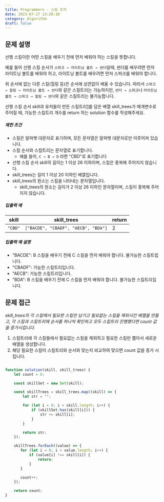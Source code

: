 ```yaml
---
title: Programmers - 스킬 트리
date: 2023-07-27 13:20:10
category: Algorithm
draft: false
---
```


## 문제 설명

선행 스킬이란 어떤 스킬을 배우기 전에 먼저 배워야 하는 스킬을 뜻합니다.

예를 들어 선행 스킬 순서가 `스파크 → 라이트닝 볼트 → 썬더`일때, 썬더를 배우려면 먼저 라이트닝 볼트를 배워야 하고, 라이트닝 볼트를 배우려면 먼저 스파크를 배워야 합니다.

위 순서에 없는 다른 스킬(힐링 등)은 순서에 상관없이 배울 수 있습니다. 따라서 `스파크 → 힐링 → 라이트닝 볼트 → 썬더`와 같은 스킬트리는 가능하지만, `썬더 → 스파크`나 `라이트닝 볼트 → 스파크 → 힐링 → 썬더`와 같은 스킬트리는 불가능합니다.

선행 스킬 순서 skill과 유저들이 만든 스킬트리[1](https://programmers.co.kr/skill_checks/502888?challenge_id=2508#fn1)를 담은 배열 skill_trees가 매개변수로 주어질 때, 가능한 스킬트리 개수를 return 하는 solution 함수를 작성해주세요.

##### 제한 조건

- 스킬은 알파벳 대문자로 표기하며, 모든 문자열은 알파벳 대문자로만 이루어져 있습니다.
- 스킬 순서와 스킬트리는 문자열로 표기합니다.
  - 예를 들어, `C → B → D` 라면 "CBD"로 표기합니다
- 선행 스킬 순서 skill의 길이는 1 이상 26 이하이며, 스킬은 중복해 주어지지 않습니다.
- skill_trees는 길이 1 이상 20 이하인 배열입니다.
- skill_trees의 원소는 스킬을 나타내는 문자열입니다.
  - skill_trees의 원소는 길이가 2 이상 26 이하인 문자열이며, 스킬이 중복해 주어지지 않습니다.

##### 입출력 예

| skill   | skill_trees                         | return |
| ------- | ----------------------------------- | ------ |
| `"CBD"` | `["BACDE", "CBADF", "AECB", "BDA"]` | 2      |

##### 입출력 예 설명

- "BACDE": B 스킬을 배우기 전에 C 스킬을 먼저 배워야 합니다. 불가능한 스킬트립니다.
- "CBADF": 가능한 스킬트리입니다.
- "AECB": 가능한 스킬트리입니다.
- "BDA": B 스킬을 배우기 전에 C 스킬을 먼저 배워야 합니다. 불가능한 스킬트리입니다.

## 문제 접근

*skill_trees의 각 스킬에서 필요한 스킬만 남기고 필요없는 스킬을 제외시킨 배열을 만들고, 각 스킬과 스킬트리에 순서를 하나씩 확인하고 모두 스킬트리 진행했다면 count 값을 증가시킵니다.*

1. 스킬트리에 각 스킬들에서 필요없는 스킬을 제외하고 필요한 스킬만 뽑아서 새로운 배열을 생성합니다.
2. 해당 필요한 스킬이 스킬트리와 순서와 맞는지 비교하여 맞으면 count 값을 증가 시킵니다.

```javascript

function solution(skill, skill_trees) {
    let count = 0;

    const skillSet = new Set(skill);

    const skillTrees = skill_trees.map((skill) => {
        let str = "";

        for (let i = 0; i < skill.length; i++) {
            if (skillSet.has(skill[i])) {
                str += skill[i];
            }
        }

        return str;
    });

    skillTrees.forEach((value) => {
       for (let i = 0; i < value.length; i++) {
           if (value[i] !== skill[i]) {
               return;
           } 
       } 

       count++;
    });

    return count;
}

```
